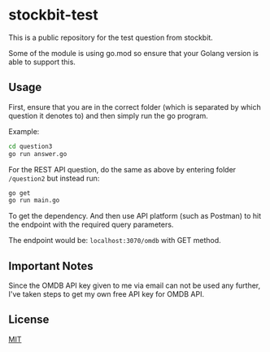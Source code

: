# stockbit-test
This is a public repository for the test question from stockbit.

Some of the module is using go.mod so ensure that your Golang version is able to support this.

## Usage

First, ensure that you are in the correct folder (which is separated by which question it denotes to) and then simply run the go program.

Example:

```bash
cd question3
go run answer.go
```

For the REST API question, do the same as above by entering folder `/question2` but instead run:

```bash
go get
go run main.go
```

To get the dependency. And then use API platform (such as Postman) to hit the endpoint with the required query parameters.

The endpoint would be: `localhost:3070/omdb` with GET method.

## Important Notes

Since the OMDB API key given to me via email can not be used any further, I've taken steps to get my own free API key for OMDB API.

## License
[MIT](https://choosealicense.com/licenses/mit/)
